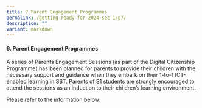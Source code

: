 ```yaml
---
title: 7 Parent Engagement Programmes
permalink: /getting-ready-for-2024-sec-1/p7/
description: ""
variant: markdown
---
```

#### 6. Parent Engagement Programmes

A series of Parents Engagement Sessions (as part of the Digital Citizenship Programme) has been planned for parents to provide their children with the necessary support and guidance when they embark on their 1-to-1 ICT-enabled learning in SST. Parents of S1 students are strongly encouraged to attend the sessions as an induction to their children’s learning environment.

Please refer to the information below: